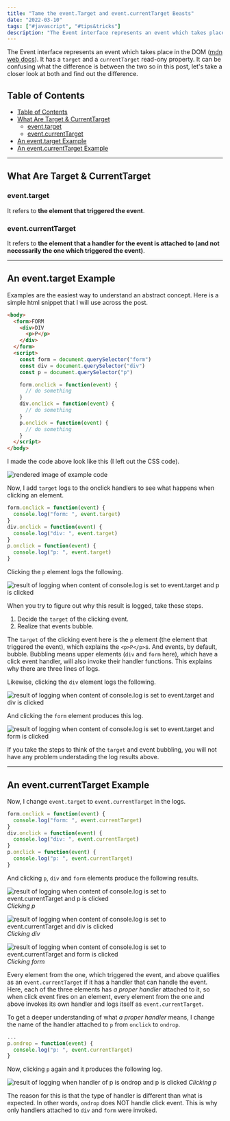 ```yaml
---
title: "Tame the event.Target and event.currentTarget Beasts"
date: "2022-03-10"
tags: ["#javascript", "#tips&tricks"]
description: "The Event interface represents an event which takes place in the DOM."
---
```


The Event interface represents an event which takes place in the DOM ([mdn web docs](https://developer.mozilla.org/en-US/docs/Web/API/Event)). It has a `target` and a `currentTarget` read-ony property. It can be confusing what the difference is between the two so in this post, let's take a closer look at both and find out the difference.

## Table of Contents

- [Table of Contents](#table-of-contents)
- [What Are Target & CurrentTarget](#what-are-target--currenttarget)
  - [event.target](#eventtarget)
  - [event.currentTarget](#eventcurrenttarget)
- [An event.target Example](#an-eventtarget-example)
- [An event.currentTarget Example](#an-eventcurrenttarget-example)

---

## What Are Target & CurrentTarget

### event.target

It refers to **the element that triggered the event**.

### event.currentTarget

It refers to **the element that a handler for the event is attached to (and not necessarily the one which triggered the event)**.

---

## An event.target Example

Examples are the easiest way to understand an abstract concept. Here is a simple html snippet that I will use across the post.

```html
<body>
  <form>FORM
    <div>DIV
      <p>P</p>
    </div>
  </form>
  <script>
    const form = document.querySelector("form")
    const div = document.querySelector("div")
    const p = document.querySelector("p")

    form.onclick = function(event) {
      // do something
    }
    div.onclick = function(event) {
      // do something
    }
    p.onclick = function(event) {
      // do something
    }
  </script>
</body>
```

I made the code above look like this (I left out the CSS code).

![rendered image of example code](/images/post-images/understanding-target-and-currenttarget-rendered-image.PNG)

Now, I add `target` logs to the onclick handlers to see what happens when clicking an element.

```javascript
form.onclick = function(event) {
  console.log("form: ", event.target)
}
div.onclick = function(event) {
  console.log("div: ", event.target)
}
p.onclick = function(event) {
  console.log("p: ", event.target)
}
```

Clicking the `p` element logs the following.

![result of logging when content of console.log is set to event.target and p is clicked](/images/post-images/understanding-target-and-currenttarget-log-1.PNG)

When you try to figure out why this result is logged, take these steps.

1. Decide the `target` of the clicking event.
2. Realize that events bubble.

The `target` of the clicking event here is the `p` element (the element that triggered the event), which explains the `<p>P</p>`s. And events, by default, bubble. Bubbling means upper elements (`div` and `form` here), which have a click event handler, will also invoke their handler functions. This explains why there are three lines of logs.

Likewise, clicking the `div` element logs the following.

![result of logging when content of console.log is set to event.target and div is clicked](/images/post-images/understanding-target-and-currenttarget-log-2.PNG)

And clicking the `form` element produces this log.

![result of logging when content of console.log is set to event.target and form is clicked](/images/post-images/understanding-target-and-currenttarget-log-3.PNG)

If you take the steps to think of the `target` and event bubbling, you will not have any problem understading the log results above.

---

## An event.currentTarget Example

Now, I change `event.target` to `event.currentTarget` in the logs.

```javascript
form.onclick = function(event) {
  console.log("form: ", event.currentTarget)
}
div.onclick = function(event) {
  console.log("div: ", event.currentTarget)
}
p.onclick = function(event) {
  console.log("p: ", event.currentTarget)
}
```

And clicking `p`, `div` and `form` elements produce the following results.

![result of logging when content of console.log is set to event.currentTarget and p is clicked](/images/post-images/understanding-target-and-currenttarget-log-4.PNG)
*Clicking p*

![result of logging when content of console.log is set to event.currentTarget and div is clicked](/images/post-images/understanding-target-and-currenttarget-log-5.PNG)
*Clicking div*

![result of logging when content of console.log is set to event.currentTarget and form is clicked](/images/post-images/understanding-target-and-currenttarget-log-6.PNG)
*Clicking form*

Every element from the one, which triggered the event, and above qualifies as an `event.currentTarget` if it has a handler that can handle the event. Here, each of the three elements has *a proper handler* attached to it, so when click event fires on an element, every element from the one and above invokes its own handler and logs itself as `event.currentTarget`.

To get a deeper understanding of what *a proper handler* means, I change the name of the handler attached to `p` from `onclick` to `ondrop`.

```javascript
...
p.ondrop = function(event) {
  console.log("p: ", event.currentTarget)
}
```

Now, clicking `p` again and it produces the following log.

![result of logging when handler of p is ondrop and p is clicked](/images/post-images/understanding-target-and-currenttarget-log-5.PNG)
*Clicking p*

The reason for this is that the type of handler is different than what is expected. In other words, `ondrop` does NOT handle click event. This is why only handlers attached to `div` and `form` were invoked.